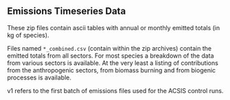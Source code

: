 ## Emissions Timeseries Data

These zip files contain ascii tables with annual or monthly emitted totals (in kg of species).

Files named `*_combined.csv` (contain within the zip archives) contain the emitted totals from all sectors. For most species a breakdown of the data from various sectors is available. At the very least a listing of contributions from the anthropogenic sectors, from biomass burning and from biogenic processes is available.

v1 refers to the first batch of emissions files used for the ACSIS control runs.

